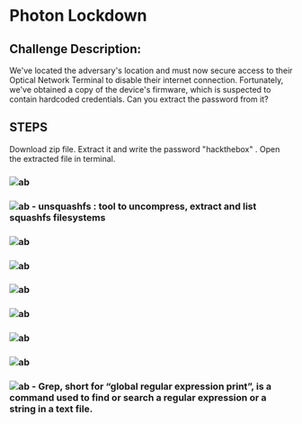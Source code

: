 # Photon Lockdown
## Challenge Description: 
We've located the adversary's location and must now secure access to their Optical Network Terminal to disable their internet connection. Fortunately, we've obtained a copy of the device's firmware, which is suspected to contain hardcoded credentials. Can you extract the password from it?

## STEPS
Download zip file. Extract it and write the password "hackthebox" . Open the extracted file in terminal.

### ![ab](https://github.com/nehabhatt1503/hackthebox/assets/101342579/bbef8ac5-2527-465a-9831-53952407a0fe)
### ![ab](https://github.com/nehabhatt1503/hackthebox/assets/101342579/0aa3120b-aeb9-4a2e-9309-dd4226a93b68) - unsquashfs : tool to uncompress, extract and list squashfs filesystems
### ![ab](https://github.com/nehabhatt1503/hackthebox/assets/101342579/9e9bd61a-bfa8-49ac-9beb-6666d91a7d5b)
### ![ab](https://github.com/nehabhatt1503/hackthebox/assets/101342579/747d7d69-faa3-4e6d-b975-ce8ccbb5bf3e)
### ![ab](https://github.com/nehabhatt1503/hackthebox/assets/101342579/ef9b84a0-a49e-48e8-ace6-df49b004eed0)
### ![ab](https://github.com/nehabhatt1503/hackthebox/assets/101342579/c287ab9a-8ab0-4f1e-afca-bba7b36e8b3c)
### ![ab](https://github.com/nehabhatt1503/hackthebox/assets/101342579/ed35f1e4-72b3-4e77-89af-1663adbf6284)
### ![ab](https://github.com/nehabhatt1503/hackthebox/assets/101342579/81c750f8-1fd3-42eb-a136-70e91a83da06)
### ![ab](https://github.com/nehabhatt1503/hackthebox/assets/101342579/57600700-f28f-4880-89d8-3b9156da91e3) - Grep, short for “global regular expression print”, is a command used to find or search a regular expression or a string in a text file.


